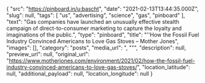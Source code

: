 {
  "src": "https://pinboard.in/u:bascht",
  "date": "2021-02-13T13:44:35.000Z",
  "slug": null,
  "tags": [
    "us",
    "advertising",
    "science",
    "gas",
    "pinboard"
  ],
  "text": "Gas companies have launched an unusually effective stealth campaign of direct-to-consumer marketing to capture the loyalty and imaginations of the public.",
  "type": "pinboard",
  "title": "''How the Fossil Fuel Industry Convinced Americans to Love Gas Stoves – Mother Jones",
  "images": [],
  "category": "posts",
  "media_url": ", \"\"",
  "description": null,
  "preview_url": null,
  "original_url": "https://www.motherjones.com/environment/2021/02/how-the-fossil-fuel-industry-convinced-americans-to-love-gas-stoves/",
  "location_latitude": null,
  "additional_payload": null,
  "location_longitude": null
}